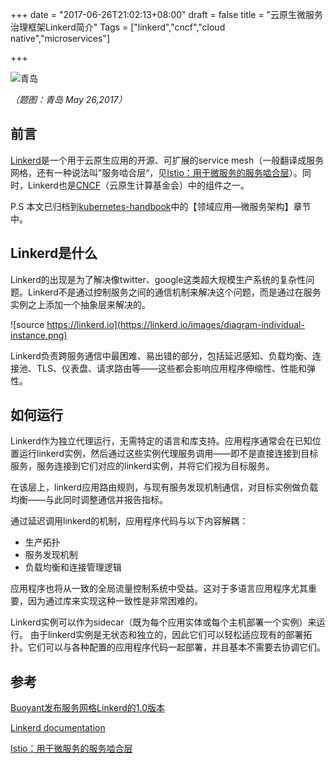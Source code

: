 +++
date = "2017-06-26T21:02:13+08:00"
draft = false
title = "云原生微服务治理框架Linkerd简介"
Tags = ["linkerd","cncf","cloud native","microservices"]

+++

![青岛](http://olz1di9xf.bkt.clouddn.com/20170526021.jpg)

*（题图：青岛 May 26,2017）*

## 前言

[Linkerd](https://linkerd.io)是一个用于云原生应用的开源、可扩展的service mesh（一般翻译成服务网格，还有一种说法叫”服务啮合层“，见[Istio：用于微服务的服务啮合层](http://www.infoq.com/cn/news/2017/05/istio)）。同时，Linkerd也是[CNCF](https://cncf.io)（云原生计算基金会）中的组件之一。

P.S 本文已归档到[kubernetes-handbook](https://github.com/rootsongjc/kubernetes-handbook/)中的【领域应用—微服务架构】章节中。

## Linkerd是什么

Linkerd的出现是为了解决像twitter、google这类超大规模生产系统的复杂性问题。Linkerd不是通过控制服务之间的通信机制来解决这个问题，而是通过在服务实例之上添加一个抽象层来解决的。

![source https://linkerd.io](https://linkerd.io/images/diagram-individual-instance.png)

Linkerd负责跨服务通信中最困难、易出错的部分，包括延迟感知、负载均衡、连接池、TLS、仪表盘、请求路由等——这些都会影响应用程序伸缩性、性能和弹性。

## 如何运行

Linkerd作为独立代理运行，无需特定的语言和库支持。应用程序通常会在已知位置运行linkerd实例，然后通过这些实例代理服务调用——即不是直接连接到目标服务，服务连接到它们对应的linkerd实例，并将它们视为目标服务。

在该层上，linkerd应用路由规则，与现有服务发现机制通信，对目标实例做负载均衡——与此同时调整通信并报告指标。 

通过延迟调用linkerd的机制，应用程序代码与以下内容解耦：

- 生产拓扑
- 服务发现机制
- 负载均衡和连接管理逻辑

应用程序也将从一致的全局流量控制系统中受益。这对于多语言应用程序尤其重要，因为通过库来实现这种一致性是非常困难的。

Linkerd实例可以作为sidecar（既为每个应用实体或每个主机部署一个实例）来运行。 由于linkerd实例是无状态和独立的，因此它们可以轻松适应现有的部署拓扑。它们可以与各种配置的应用程序代码一起部署，并且基本不需要去协调它们。

## 参考

[Buoyant发布服务网格Linkerd的1.0版本](http://www.infoq.com/cn/news/2017/05/buoyant-release-ver-1-of-linkerd)

[Linkerd documentation](https://linkerd.io/documentation/)

[Istio：用于微服务的服务啮合层](http://www.infoq.com/cn/news/2017/05/istio)

